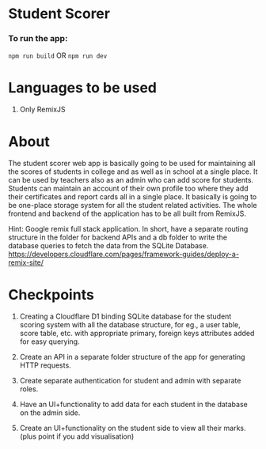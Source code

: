 # Student Scorer

### To run the app:

`npm run build`
OR
`npm run dev`

# Languages to be used

1. Only RemixJS

# About

The student scorer web app is basically going to be used for maintaining all the scores of students in college and as well as in school at a single place. It can be used by teachers also as an admin who can add score for students. Students can maintain an account of their own profile too where they add their certificates and report cards all in a single place. It basically is going to be one-place storage system for all the student related activities.
The whole frontend and backend of the application has to be all built from RemixJS.

Hint: Google remix full stack application. In short, have a separate routing structure in the folder for backend APIs and a db folder to write the database queries to fetch the data from the SQLite Database.
https://developers.cloudflare.com/pages/framework-guides/deploy-a-remix-site/

# Checkpoints

1. Creating a Cloudflare D1 binding SQLite database for the student scoring system with all the database structure, for eg., a user table, score table, etc. with appropriate primary, foreign keys attributes added for easy querying.

2. Create an API in a separate folder structure of the app for generating HTTP requests.

3. Create separate authentication for student and admin with separate roles.

4. Have an UI+functionality to add data for each student in the database on the admin side.

5. Create an UI+functionality on the student side to view all their marks. (plus point if you add visualisation)
